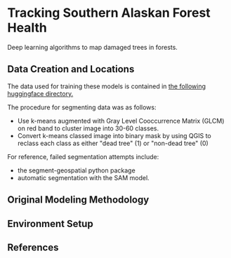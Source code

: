 # Tracking Southern Alaskan Forest Health 

Deep learning algorithms to map damaged trees in forests.

## Data Creation and Locations

The data used for training these models is contained in [the following huggingface directory.](https://huggingface.co/datasets/saking3/alaska_dead_trees) 

The procedure for segmenting data was as follows: 
- Use k-means augmented with Gray Level Cooccurrence Matrix (GLCM) on red band to cluster image into 30-60 classes.
- Convert k-means classed image into binary mask by using QGIS to reclass each class as either "dead tree" (1) or "non-dead tree" (0)

For reference, failed segmentation attempts include: 
- the segment-geospatial python package
- automatic segmentation with the SAM model.  

## Original Modeling Methodology

## Environment Setup

## References
